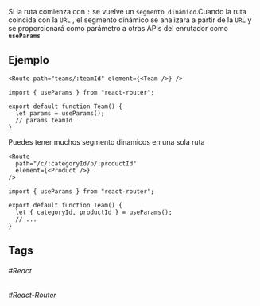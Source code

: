 Si la ruta comienza con `:` se vuelve un `segmento dinámico`.Cuando la ruta coincida con la `URL` , el segmento dinámico se analizará a partir de la `URL` y se proporcionará como parámetro a otras APIs del enrutador como **`useParams`**

## Ejemplo

```tsx
<Route path="teams/:teamId" element={<Team />} />

import { useParams } from "react-router";

export default function Team() {
  let params = useParams();
  // params.teamId
}
```

Puedes tener muchos segmento dinamicos en una sola ruta

```tsx
<Route
  path="/c/:categoryId/p/:productId"
  element={<Product />}
/>

import { useParams } from "react-router";

export default function Team() {
  let { categoryId, productId } = useParams();
  // ...
}
```
## Tags

###### #React 
###### #React-Router 

